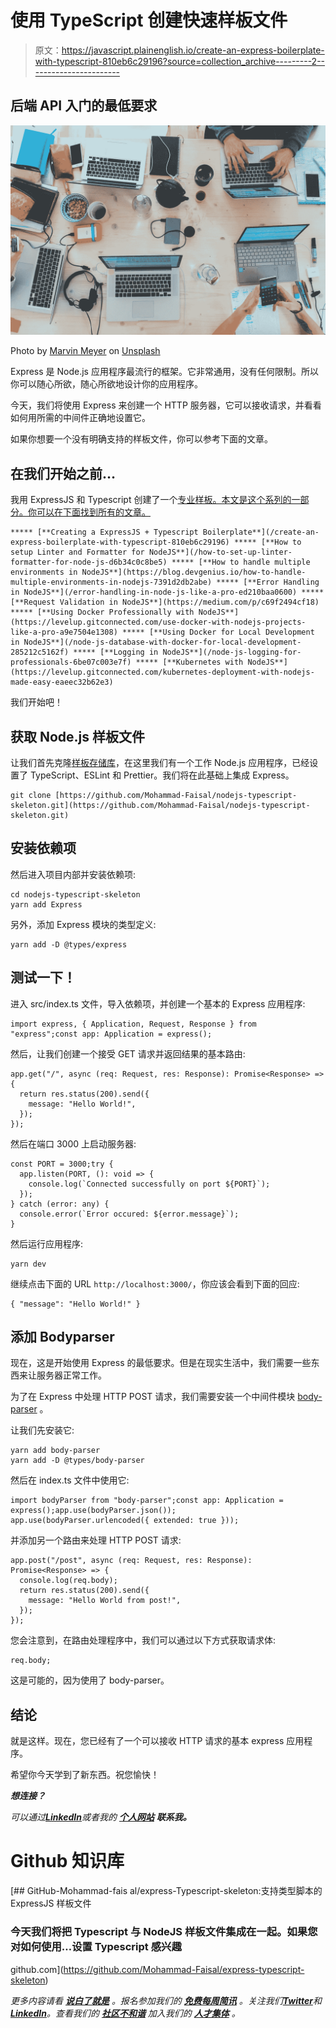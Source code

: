 # 使用 TypeScript 创建快速样板文件

> 原文：<https://javascript.plainenglish.io/create-an-express-boilerplate-with-typescript-810eb6c29196?source=collection_archive---------2----------------------->

## 后端 API 入门的最低要求

![](img/be348ed520b4d053aaa9e0c6d1e8b9d1.png)

Photo by [Marvin Meyer](https://unsplash.com/@marvelous?utm_source=unsplash&utm_medium=referral&utm_content=creditCopyText) on [Unsplash](https://unsplash.com/s/photos/technology?utm_source=unsplash&utm_medium=referral&utm_content=creditCopyText)

Express 是 Node.js 应用程序最流行的框架。它非常通用，没有任何限制。所以你可以随心所欲，随心所欲地设计你的应用程序。

今天，我们将使用 Express 来创建一个 HTTP 服务器，它可以接收请求，并看看如何用所需的中间件正确地设置它。

如果你想要一个没有明确支持的样板文件，你可以参考下面的文章。

## 在我们开始之前…

我用 ExpressJS 和 Typescript 创建了一个[专业样板。本文是这个系列的一部分。你可以在下面找到所有的文章。](https://github.com/Mohammad-Faisal/professional-express-sequelize-docker-boilerplate)

```
***** [**Creating a ExpressJS + Typescript Boilerplate**](/create-an-express-boilerplate-with-typescript-810eb6c29196) ***** [**How to setup Linter and Formatter for NodeJS**](/how-to-set-up-linter-formatter-for-node-js-d6b34c0c8be5) ***** [**How to handle multiple environments in NodeJS**](https://blog.devgenius.io/how-to-handle-multiple-environments-in-nodejs-7391d2db2abe) ***** [**Error Handling in NodeJS**](/error-handling-in-node-js-like-a-pro-ed210baa0600) ***** [**Request Validation in NodeJS**](https://medium.com/p/c69f2494cf18) ***** [**Using Docker Professionally with NodeJS**](https://levelup.gitconnected.com/use-docker-with-nodejs-projects-like-a-pro-a9e7504e1308) ***** [**Using Docker for Local Development in NodeJS**](/node-js-database-with-docker-for-local-development-285212c5162f) ***** [**Logging in NodeJS**](/node-js-logging-for-professionals-6be07c003e7f) ***** [**Kubernetes with NodeJS**](https://levelup.gitconnected.com/kubernetes-deployment-with-nodejs-made-easy-eaeec32b62e3)
```

我们开始吧！

## 获取 Node.js 样板文件

让我们首先克隆[样板存储库](https://github.com/Mohammad-Faisal/nodejs-typescript-skeleton)，在这里我们有一个工作 Node.js 应用程序，已经设置了 TypeScript、ESLint 和 Prettier。我们将在此基础上集成 Express。

```
git clone [https://github.com/Mohammad-Faisal/nodejs-typescript-skeleton.git](https://github.com/Mohammad-Faisal/nodejs-typescript-skeleton.git)
```

## 安装依赖项

然后进入项目内部并安装依赖项:

```
cd nodejs-typescript-skeleton
yarn add Express
```

另外，添加 Express 模块的类型定义:

```
yarn add -D @types/express
```

## 测试一下！

进入 src/index.ts 文件，导入依赖项，并创建一个基本的 Express 应用程序:

```
import express, { Application, Request, Response } from "express";const app: Application = express();
```

然后，让我们创建一个接受 GET 请求并返回结果的基本路由:

```
app.get("/", async (req: Request, res: Response): Promise<Response> => {
  return res.status(200).send({
    message: "Hello World!",
  });
});
```

然后在端口 3000 上启动服务器:

```
const PORT = 3000;try {
  app.listen(PORT, (): void => {
    console.log(`Connected successfully on port ${PORT}`);
  });
} catch (error: any) {
  console.error(`Error occured: ${error.message}`);
}
```

然后运行应用程序:

```
yarn dev
```

继续点击下面的 URL `http://localhost:3000/`，你应该会看到下面的回应:

```
{ "message": "Hello World!" }
```

## 添加 Bodyparser

现在，这是开始使用 Express 的最低要求。但是在现实生活中，我们需要一些东西来让服务器正常工作。

为了在 Express 中处理 HTTP POST 请求，我们需要安装一个中间件模块 [body-parser](https://www.npmjs.com/package/body-parser) 。

让我们先安装它:

```
yarn add body-parser
yarn add -D @types/body-parser
```

然后在 index.ts 文件中使用它:

```
import bodyParser from "body-parser";const app: Application = express();app.use(bodyParser.json());
app.use(bodyParser.urlencoded({ extended: true }));
```

并添加另一个路由来处理 HTTP POST 请求:

```
app.post("/post", async (req: Request, res: Response): Promise<Response> => {
  console.log(req.body);
  return res.status(200).send({
    message: "Hello World from post!",
  });
});
```

您会注意到，在路由处理程序中，我们可以通过以下方式获取请求体:

```
req.body;
```

这是可能的，因为使用了 body-parser。

## 结论

就是这样。现在，您已经有了一个可以接收 HTTP 请求的基本 express 应用程序。

希望你今天学到了新东西。祝您愉快！

***想连接？***

*可以通过*[***LinkedIn***](https://www.linkedin.com/in/56faisal/)*或者我的* [***个人网站***](https://www.mohammadfaisal.dev/blog) ***联系我。***

# Github 知识库

[](https://github.com/Mohammad-Faisal/express-typescript-skeleton) [## GitHub-Mohammad-fais al/express-Typescript-skeleton:支持类型脚本的 ExpressJS 样板文件

### 今天我们将把 Typescript 与 NodeJS 样板文件集成在一起。如果您对如何使用…设置 Typescript 感兴趣

github.com](https://github.com/Mohammad-Faisal/express-typescript-skeleton) 

*更多内容请看* [***说白了就是***](https://plainenglish.io/) *。报名参加我们的* [***免费每周简讯***](http://newsletter.plainenglish.io/) *。关注我们*[***Twitter***](https://twitter.com/inPlainEngHQ)**和*[***LinkedIn***](https://www.linkedin.com/company/inplainenglish/)*。查看我们的* [***社区不和谐***](https://discord.gg/GtDtUAvyhW) *加入我们的* [***人才集体***](https://inplainenglish.pallet.com/talent/welcome) *。**